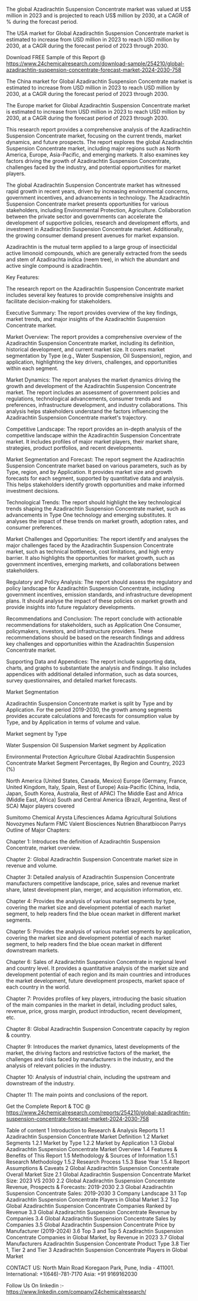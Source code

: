 The global Azadirachtin Suspension Concentrate market was valued at US$ million in 2023 and is projected to reach US$ million by 2030, at a CAGR of % during the forecast period.

The USA market for Global Azadirachtin Suspension Concentrate market is estimated to increase from USD million in 2023 to reach USD million by 2030, at a CAGR during the forecast period of 2023 through 2030.

Download FREE Sample of this Report @ https://www.24chemicalresearch.com/download-sample/254210/global-azadirachtin-suspension-concentrate-forecast-market-2024-2030-758

The China market for Global Azadirachtin Suspension Concentrate market is estimated to increase from USD million in 2023 to reach USD million by 2030, at a CAGR during the forecast period of 2023 through 2030.

The Europe market for Global Azadirachtin Suspension Concentrate market is estimated to increase from USD million in 2023 to reach USD million by 2030, at a CAGR during the forecast period of 2023 through 2030.

This research report provides a comprehensive analysis of the Azadirachtin Suspension Concentrate market, focusing on the current trends, market dynamics, and future prospects. The report explores the global Azadirachtin Suspension Concentrate market, including major regions such as North America, Europe, Asia-Pacific, and emerging markets. It also examines key factors driving the growth of Azadirachtin Suspension Concentrate, challenges faced by the industry, and potential opportunities for market players.

The global Azadirachtin Suspension Concentrate market has witnessed rapid growth in recent years, driven by increasing environmental concerns, government incentives, and advancements in technology. The Azadirachtin Suspension Concentrate market presents opportunities for various stakeholders, including Environmental Protection, Agriculture. Collaboration between the private sector and governments can accelerate the development of supportive policies, research and development efforts, and investment in Azadirachtin Suspension Concentrate market. Additionally, the growing consumer demand present avenues for market expansion.

Azadirachtin is the mutual term applied to a large group of insecticidal active limonoid compounds, which are generally extracted from the seeds and stem of Azadirachta indica (neem tree), in which the abundant and active single compound is azadirachtin.

Key Features:

The research report on the Azadirachtin Suspension Concentrate market includes several key features to provide comprehensive insights and facilitate decision-making for stakeholders.

Executive Summary: The report provides overview of the key findings, market trends, and major insights of the Azadirachtin Suspension Concentrate market.

Market Overview: The report provides a comprehensive overview of the Azadirachtin Suspension Concentrate market, including its definition, historical development, and current market size. It covers market segmentation by Type (e.g., Water Suspension, Oil Suspension), region, and application, highlighting the key drivers, challenges, and opportunities within each segment.

Market Dynamics: The report analyses the market dynamics driving the growth and development of the Azadirachtin Suspension Concentrate market. The report includes an assessment of government policies and regulations, technological advancements, consumer trends and preferences, infrastructure development, and industry collaborations. This analysis helps stakeholders understand the factors influencing the Azadirachtin Suspension Concentrate market's trajectory.

Competitive Landscape: The report provides an in-depth analysis of the competitive landscape within the Azadirachtin Suspension Concentrate market. It includes profiles of major market players, their market share, strategies, product portfolios, and recent developments.

Market Segmentation and Forecast: The report segment the Azadirachtin Suspension Concentrate market based on various parameters, such as by Type, region, and by Application. It provides market size and growth forecasts for each segment, supported by quantitative data and analysis. This helps stakeholders identify growth opportunities and make informed investment decisions.

Technological Trends: The report should highlight the key technological trends shaping the Azadirachtin Suspension Concentrate market, such as advancements in Type One technology and emerging substitutes. It analyses the impact of these trends on market growth, adoption rates, and consumer preferences.

Market Challenges and Opportunities: The report identify and analyses the major challenges faced by the Azadirachtin Suspension Concentrate market, such as technical bottleneck, cost limitations, and high entry barrier. It also highlights the opportunities for market growth, such as government incentives, emerging markets, and collaborations between stakeholders.

Regulatory and Policy Analysis: The report should assess the regulatory and policy landscape for Azadirachtin Suspension Concentrate, including government incentives, emission standards, and infrastructure development plans. It should analyse the impact of these policies on market growth and provide insights into future regulatory developments.

Recommendations and Conclusion: The report conclude with actionable recommendations for stakeholders, such as Application One Consumer, policymakers, investors, and infrastructure providers. These recommendations should be based on the research findings and address key challenges and opportunities within the Azadirachtin Suspension Concentrate market.

Supporting Data and Appendices: The report include supporting data, charts, and graphs to substantiate the analysis and findings. It also includes appendices with additional detailed information, such as data sources, survey questionnaires, and detailed market forecasts.

Market Segmentation

Azadirachtin Suspension Concentrate market is split by Type and by Application. For the period 2019-2030, the growth among segments provides accurate calculations and forecasts for consumption value by Type, and by Application in terms of volume and value.

Market segment by Type

Water Suspension
Oil Suspension
Market segment by Application

Environmental Protection
Agriculture
Global Azadirachtin Suspension Concentrate Market Segment Percentages, By Region and Country, 2023 (%)

North America (United States, Canada, Mexico)
Europe (Germany, France, United Kingdom, Italy, Spain, Rest of Europe)
Asia-Pacific (China, India, Japan, South Korea, Australia, Rest of APAC)
The Middle East and Africa (Middle East, Africa)
South and Central America (Brazil, Argentina, Rest of SCA)
Major players covered

Sumitomo Chemical
Arysta Lifesciences
Adama Agricultural Solutions
Novozymes
Nufarm
FMC
Valent Biosciences
Nutrien
Bharatbiocon
Parrys
Outline of Major Chapters:

Chapter 1: Introduces the definition of Azadirachtin Suspension Concentrate, market overview.

Chapter 2: Global Azadirachtin Suspension Concentrate market size in revenue and volume.

Chapter 3: Detailed analysis of Azadirachtin Suspension Concentrate manufacturers competitive landscape, price, sales and revenue market share, latest development plan, merger, and acquisition information, etc.

Chapter 4: Provides the analysis of various market segments by type, covering the market size and development potential of each market segment, to help readers find the blue ocean market in different market segments.

Chapter 5: Provides the analysis of various market segments by application, covering the market size and development potential of each market segment, to help readers find the blue ocean market in different downstream markets.

Chapter 6: Sales of Azadirachtin Suspension Concentrate in regional level and country level. It provides a quantitative analysis of the market size and development potential of each region and its main countries and introduces the market development, future development prospects, market space of each country in the world.

Chapter 7: Provides profiles of key players, introducing the basic situation of the main companies in the market in detail, including product sales, revenue, price, gross margin, product introduction, recent development, etc.

Chapter 8: Global Azadirachtin Suspension Concentrate capacity by region & country.

Chapter 9: Introduces the market dynamics, latest developments of the market, the driving factors and restrictive factors of the market, the challenges and risks faced by manufacturers in the industry, and the analysis of relevant policies in the industry.

Chapter 10: Analysis of industrial chain, including the upstream and downstream of the industry.

Chapter 11: The main points and conclusions of the report.

Get the Complete Report & TOC @ https://www.24chemicalresearch.com/reports/254210/global-azadirachtin-suspension-concentrate-forecast-market-2024-2030-758

Table of content
1 Introduction to Research & Analysis Reports
1.1 Azadirachtin Suspension Concentrate Market Definition
1.2 Market Segments
1.2.1 Market by Type
1.2.2 Market by Application
1.3 Global Azadirachtin Suspension Concentrate Market Overview
1.4 Features & Benefits of This Report
1.5 Methodology & Sources of Information
1.5.1 Research Methodology
1.5.2 Research Process
1.5.3 Base Year
1.5.4 Report Assumptions & Caveats
2 Global Azadirachtin Suspension Concentrate Overall Market Size
2.1 Global Azadirachtin Suspension Concentrate Market Size: 2023 VS 2030
2.2 Global Azadirachtin Suspension Concentrate Revenue, Prospects & Forecasts: 2019-2030
2.3 Global Azadirachtin Suspension Concentrate Sales: 2019-2030
3 Company Landscape
3.1 Top Azadirachtin Suspension Concentrate Players in Global Market
3.2 Top Global Azadirachtin Suspension Concentrate Companies Ranked by Revenue
3.3 Global Azadirachtin Suspension Concentrate Revenue by Companies
3.4 Global Azadirachtin Suspension Concentrate Sales by Companies
3.5 Global Azadirachtin Suspension Concentrate Price by Manufacturer (2019-2024)
3.6 Top 3 and Top 5 Azadirachtin Suspension Concentrate Companies in Global Market, by Revenue in 2023
3.7 Global Manufacturers Azadirachtin Suspension Concentrate Product Type
3.8 Tier 1, Tier 2 and Tier 3 Azadirachtin Suspension Concentrate Players in Global Market

CONTACT US:
North Main Road Koregaon Park, Pune, India - 411001.
International: +1(646)-781-7170
Asia: +91 9169162030

Follow Us On linkedin :- https://www.linkedin.com/company/24chemicalresearch/

